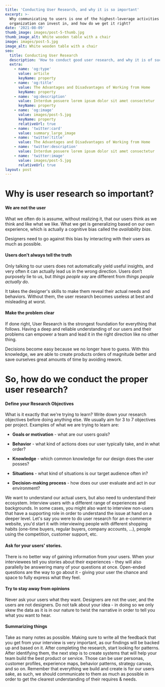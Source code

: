 ```yaml
---
title: 'Conducting User Research, and why it is so important'
excerpt: >-
  Why communicating to users is one of the highest-leverage activities an
  organization can invest in, and how do we get it right?
date: '2021-08-09'
thumb_image: images/post-5-thumb.jpg
thumb_image_alt: White wooden table with a chair
image: images/post-5.jpg
image_alt: White wooden table with a chair
seo:
  title: Conducting User Research
  description: 'How to conduct good user research, and why it is of such importance.'
  extra:
    - name: 'og:type'
      value: article
      keyName: property
    - name: 'og:title'
      value: The Advantages and Disadvantages of Working from Home
      keyName: property
    - name: 'og:description'
      value: Interdum posuere lorem ipsum dolor sit amet consectetur
      keyName: property
    - name: 'og:image'
      value: images/post-5.jpg
      keyName: property
      relativeUrl: true
    - name: 'twitter:card'
      value: summary_large_image
    - name: 'twitter:title'
      value: The Advantages and Disadvantages of Working from Home
    - name: 'twitter:description'
      value: Interdum posuere lorem ipsum dolor sit amet consectetur
    - name: 'twitter:image'
      value: images/post-5.jpg
      relativeUrl: true
layout: post
---
```

# Why is user research so important?

#### We are not the user

What we often do is assume, without realizing it, that our users think as we think and like what we like. What we get is generalizing based on our own experience, which is actually a cognitive bias called the *availability bias*.

Designers need to go against this bias by interacting with their users as much as possible.

#### Users don't always tell the truth

Only talking to our users does not automatically yield useful insights, and very often it can actually lead us in the wrong direction. Users don’t purposely lie to us, but *things people say* are different from *things people actually do*.

It takes the designer's skills to make them reveal their actual needs and behaviors. Without them, the user research becomes useless at best and misleading at worst.

#### Make the problem clear

If done right, User Research is the strongest foundation for everything that follows. Having a deep and reliable understanding of our users and their problems can empower a team and lead it in the right direction like no other thing.

Decisions become easy because we no longer have to guess. With this knowledge, we are able to create products orders of magnitude better and save ourselves great amounts of time by avoiding rework.

# So, how do we conduct the proper user research?

#### Define your Research Objectives

What is it exactly that we're trying to learn? Write down your research objectives before doing anything else. We usually aim for 3 to 7 objectives per project.
Examples of what we are trying to learn are:

*   **Goals or motivation** - what are our users goals?

*   **Behavior** - what kind of actions does our user typically take, and in what order?

*   **Knowledge** - which common knowledge for our design does the user posses?

*   **Situations** - what kind of situations is our target audience often in?

*   **Decision-making process** - how does our user evaluate and act in our environment?

We want to understand our actual users, but also need to understand their ecosystem. Interview users with a different range of experiences and backgrounds. In some cases, you might also want to interview non-users that have a supporting role in order to understand the issue at hand on a deeper level.
Let's say you were to do user research for an e-commerce website, you'd start it with interviewing people with different shopping habits (one-time buyers, regular buyers, company accounts, …), people using the competition, customer support, etc.

#### Ask for your users' stories.

There is no better way of gaining information from your users. When your interviewees tell you stories about their experiences - they will also parallelly be answering many of your questions at once. Open-ended questions are the way to go about it - giving your user the chance and space to fully express what they feel.

#### Try to stay away from opinions

Never ask your users what they want. Designers are not the user, and the users are not designers. Do not talk about your idea - in doing so we only skew the data as it is in our nature to twist the narrative in order to tell you what you want to hear. 

#### Summarizing things

Take as many notes as possible. Making sure to write all the feedback that you get from your interview is very important, as our findings will be backed up and based on it. After completing the research, start looking for patterns. After identifying them, the next step is to create systems that will help your team build the best product or service. Those can be user personas, customer profiles, experience maps, behavior patterns, strategy canvas, and so on. Remember that everything we build and create is for our users sake, as such, we should communicate to them as much as possible in order to get the clearest understanding of their requires & needs.

